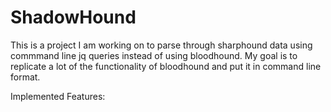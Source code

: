 # ShadowHound

This is a project I am working on to parse through sharphound data using commmand line jq queries instead of using bloodhound.
My goal is to replicate a lot of the functionality of bloodhound and put it in command line format.

Implemented Features:
